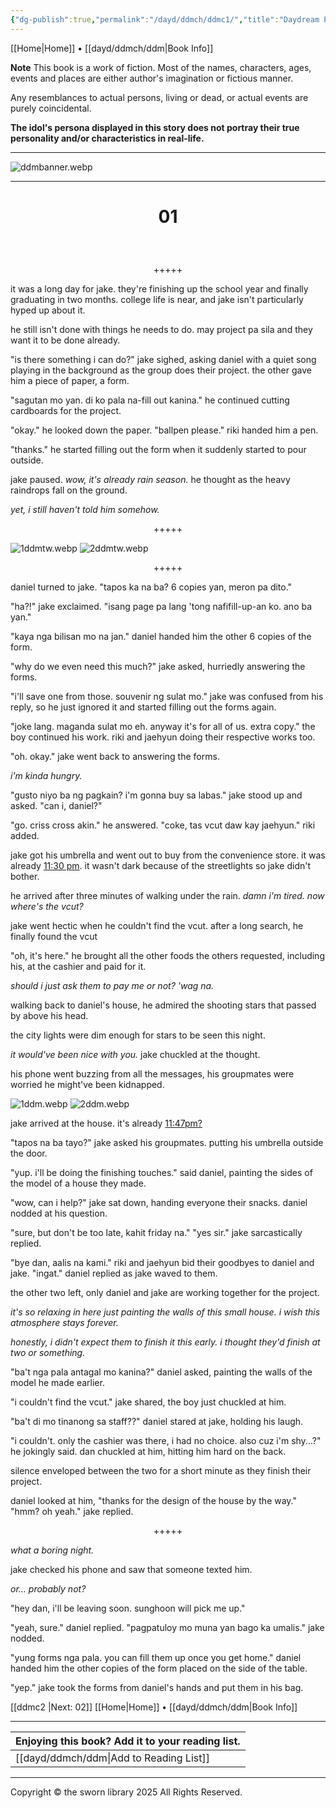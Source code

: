 ```yaml
---
{"dg-publish":true,"permalink":"/dayd/ddmch/ddmc1/","title":"Daydream Page 1"}
---
```


[[Home\|Home]] • [[dayd/ddmch/ddm\|Book Info]]

**Note**
This book is a work of fiction. Most of the names, characters, ages, events and places are either author's imagination or fictious manner.

Any resemblances to actual persons, living or dead, or actual events are purely coincidental.

**The idol's persona displayed in this story does not portray their true personality and/or characteristics in real-life.**
***

![ddmbanner.webp](/img/user/dayd/ddmstor/ddmbanner.webp)

***
# <p style="text-align:center;"> 01 </p>
<br>
<p style="text-align:center;">+++++</p>

it was a long day for jake. they're finishing up the school year and finally graduating in two months. college life is near, and jake isn't particularly hyped up about it.

he still isn't done with things he needs to do. may project pa sila and they want it to be done already.

"is there something i can do?" jake sighed, asking daniel with a quiet song playing in the background as the group does their project. the other gave him a piece of paper, a form.

"sagutan mo yan. di ko pala na-fill out kanina." he continued cutting cardboards for the project.

"okay." he looked down the paper. "ballpen please." riki handed him a pen.

"thanks." he started filling out the form when it suddenly started to pour outside.

jake paused. *wow, it's already rain season.* he thought as the heavy raindrops fall on the ground.

*yet, i still haven't told him somehow.*

<p style="text-align:center;">+++++</p>

![1ddmtw.webp](/img/user/dayd/ddmstor/1ddmtw.webp)
![2ddmtw.webp](/img/user/dayd/ddmstor/2ddmtw.webp)

<p style="text-align:center;">+++++</p>

daniel turned to jake. "tapos ka na ba? 6 copies yan, meron pa dito."

"ha?!" jake exclaimed. "isang page pa lang 'tong nafifill-up-an ko. ano ba yan."

"kaya nga bilisan mo na jan." daniel handed him the other 6 copies of the form.

"why do we even need this much?" jake asked, hurriedly answering the forms.

"i'll save one from those. souvenir ng sulat mo." jake was confused from his reply, so he just ignored it and started filling out the forms again.

"joke lang. maganda sulat mo eh. anyway it's for all of us. extra copy." the boy continued his work. riki and jaehyun doing their respective works too.

"oh. okay." jake went back to answering the forms.

*i'm kinda hungry.*

"gusto niyo ba ng pagkain? i'm gonna buy sa labas." jake stood up and asked. "can i, daniel?"

"go. criss cross akin." he answered. "coke, tas vcut daw kay jaehyun." riki added.

jake got his umbrella and went out to buy from the convenience store. it was already <u>11:30 pm</u>. it wasn't dark because of the streetlights so jake didn't bother.

he arrived after three minutes of walking under the rain. *damn i'm tired. now where's the vcut?*

jake went hectic when he couldn't find the vcut. after a long search, he finally found the vcut

"oh, it's here." he brought all the other foods the others requested, including his, at the cashier and paid for it.

*should i just ask them to pay me or not? 'wag na.*

walking back to daniel's house, he admired the shooting stars that passed by above his head.

the city lights were dim enough for stars to be seen this night.

*it would've been nice with you.* jake chuckled at the thought.

his phone went buzzing from all the messages, his groupmates were worried he might've been kidnapped.

![1ddm.webp](/img/user/dayd/ddmstor/1ddm.webp)
![2ddm.webp](/img/user/dayd/ddmstor/2ddm.webp)

jake arrived at the house. it's already <u>11:47pm?</u> 

"tapos na ba tayo?" jake asked his groupmates. putting his umbrella outside the door.

"yup. i'll be doing the finishing touches." said daniel, painting the sides of the model of a house they made.

"wow, can i help?" jake sat down, handing everyone their snacks. daniel nodded at his question.

"sure, but don't be too late, kahit friday na."
"yes sir." jake sarcastically replied.

"bye dan, aalis na kami." riki and jaehyun bid their goodbyes to daniel and jake.
"ingat." daniel replied as jake waved to them.

the other two left, only daniel and jake are working together for the project.

*it's so relaxing in here just painting the walls of this small house. i wish this atmosphere stays forever.*

*honestly, i didn't expect them to finish it this early. i thought they'd finish at two or something.*

"ba't nga pala antagal mo kanina?" daniel asked, painting the walls of the model he made earlier.

"i couldn't find the vcut." jake shared, the boy just chuckled at him.

"ba't di mo tinanong sa staff??" daniel stared at jake, holding his laugh.

"i couldn't. only the cashier was there, i had no choice. also cuz i'm shy...?" he jokingly said. dan chuckled at him, hitting him hard on the back.

silence enveloped between the two for a short minute as they finish their project.

daniel looked at him, "thanks for the design of the house by the way."
"hmm? oh yeah." jake replied.

<p style="text-align:center;">+++++</p>

*what a boring night.*

jake checked his phone and saw that someone texted him.

*or... probably not?*

"hey dan, i'll be leaving soon. sunghoon will pick me up."

"yeah, sure." daniel replied. "pagpatuloy mo muna yan bago ka umalis." jake nodded.

"yung forms nga pala. you can fill them up once you get home." daniel handed him the other copies of the form placed on the side of the table.

"yep." jake took the forms from daniel's hands and put them in his bag.

[[ddmc2 \|Next: 02]] 
[[Home\|Home]] • [[dayd/ddmch/ddm\|Book Info]]

***

| Enjoying this book? Add it to your reading list. |
| :----------------------------------------------- |
| [[dayd/ddmch/ddm\|Add to Reading List]]                     |
***

Copyright © the sworn library 2025
All Rights Reserved.

<script src="https://starryxoxo.github.io/treeajmgar/src/helpers/user/scripts/lastPage.js"></script>
